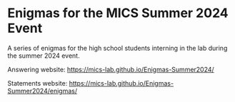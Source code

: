 # Enigmas for the MICS Summer 2024 Event

A series of enigmas for the high school students interning in the lab during the summer 2024 event.

Answering website:
https://mics-lab.github.io/Enigmas-Summer2024/

Statements website:
https://mics-lab.github.io/Enigmas-Summer2024/enigmas/
